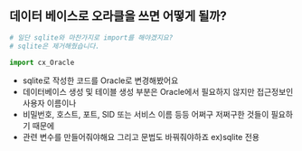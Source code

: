 ## 데이터 베이스로 오라클을 쓰면 어떻게 될까?

```python
# 일단 sqlite와 마찬가지로 import를 해야겠지요?
# sqlite은 제거해줬습니다.

import cx_Oracle
```

- sqlite로 작성한 코드를 Oracle로 변경해봤어요
- 데이터베이스 생성 및 테이블 생성 부분은 Oracle에서 필요하지 않지만 접근정보인 사용자 이름이나
- 비밀번호, 호스트, 포트, SID 또는 서비스 이름 등등 어쩌구 저쩌구한 것들이 필요하기 때문에
- 관련 변수를 만들어줘야해요 그리고 문법도 바꿔줘야하죠 ex)sqlite 전용
